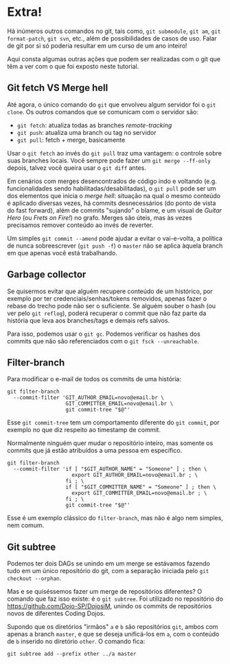 # Extra!

Há inúmeros outros comandos no git, tais como,
`git submodule`, `git am`, `git format-patch`, `git svn`, etc.,
além de possibilidades de casos de uso.
Falar de git por si só poderia resultar em um curso de um ano inteiro!

Aqui consta algumas outras ações que podem ser realizadas com o git
que têm a ver com o que foi exposto neste tutorial.


## Git fetch VS Merge hell

Até agora, o único comando do `git` que envolveu algum servidor
foi o `git clone`.
Os outros comandos que se comunicam com o servidor são:

- `git fetch`: atualiza todas as branches *remote-tracking*
- `git push`: atualiza uma branch ou tag no servidor
- `git pull`: fetch + merge, basicamente

Usar o `git fetch` ao invés do `git pull` traz uma vantagem:
o controle sobre suas branches locais.
Você sempre pode fazer um `git merge --ff-only` depois,
talvez você queira usar o `git diff` antes.

Em cenários com merges desencontrados de código indo e voltando
(e.g. funcionalidades sendo habilitadas/desabilitadas),
o `git pull` pode ser um dos elementos que inicia o *merge hell*:
situação na qual o mesmo conteúdo é aplicado diversas vezes,
há commits desnecessários (do ponto de vista do fast forward),
além de commits "sujando" o blame,
e um visual de *Guitar Hero* (ou *Frets on Fire!*) no grafo.
Merges são úteis, mas às vezes precisamos remover conteúdo
ao invés de reverter.

Um simples `git commit --amend` pode ajudar a evitar o vai-e-volta,
a política de nunca sobreescrever (`git push -f`) o `master`
não se aplica àquela branch em que apenas você está trabalhando.


## Garbage collector

Se quisermos evitar que alguém recupere conteúdo de um histórico,
por exemplo por ter credenciais/senhas/tokens removidos,
apenas fazer o rebase do trecho pode não ser o suficiente.
Se alguém souber o hash (ou ver pelo `git reflog`),
poderá recuperar o commit que não faz parte da história
que leva aos branches/tags e demais refs salvos.

Para isso, podemos usar o `git gc`.
Podemos verificar os hashes dos commits que não são referenciados
com o `git fsck --unreachable`.


## Filter-branch

Para modificar o e-mail de todos os commits de uma história:

```
git filter-branch
  --commit-filter 'GIT_AUTHOR_EMAIL=novo@email.br \
                   GIT_COMMITTER_EMAIL=novo@email.br \
                   git commit-tree "$@"'
```

Esse `git commit-tree` tem um comportamento diferente do `git commit`,
por exemplo no que diz respeito ao timestamp de commit.

Normalmente ninguém quer mudar o repositório inteiro, mas somente os
commits que já estão atribuídos a uma pessoa em específico.

```
git filter-branch
  --commit-filter 'if [ "$GIT_AUTHOR_NAME" = "Someone" ] ; then \
                     export GIT_AUTHOR_EMAIL=novo@email.br ; \
                   fi ; \
                   if [ "$GIT_COMMITTER_NAME" = "Someone" ] ; then \
                     export GIT_COMMITTER_EMAIL=novo@email.br ; \
                   fi ; \
                   git commit-tree "$@"'
```

Esse é um exemplo clássico do `filter-branch`,
mas não é algo nem simples, nem comum.


## Git subtree

Podemos ter dois DAGs se unindo em um merge
se estávamos fazendo tudo em um único repositório do git,
com a separação iniciada pelo `git checkout --orphan`.

Mas e se quiséssemos fazer um merge de repositórios diferentes?
O comando que faz isso existe: é o `git subtree`.
Foi utilizado no repositório do <https://github.com/Dojo-SP/DojosiM>,
unindo os commits de repositórios novos de diferentes Coding Dojos.

Supondo que os diretórios "irmãos" `a` e `b` são repositórios `git`,
ambos com apenas a branch `master`,
e que se deseja unificá-los em `a`,
com o conteúdo de `b` inserido no diretório `other`.
O comando fica:

`git subtree add --prefix other ../a master`
